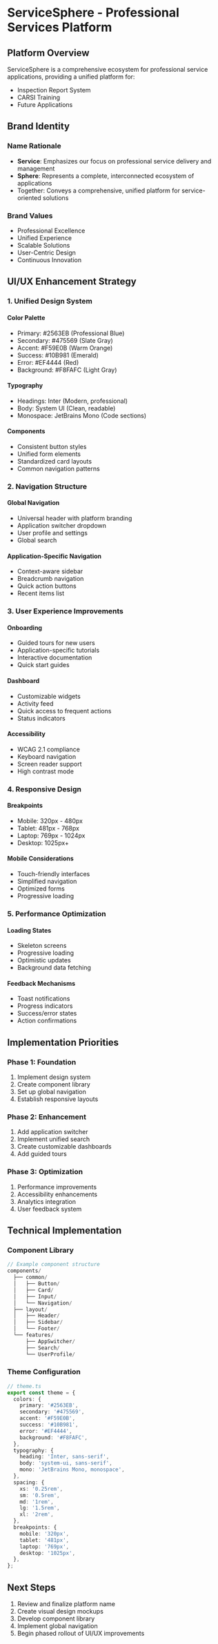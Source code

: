 # ServiceSphere - Professional Services Platform

## Platform Overview
ServiceSphere is a comprehensive ecosystem for professional service applications, providing a unified platform for:
- Inspection Report System
- CARSI Training
- Future Applications

## Brand Identity

### Name Rationale
- **Service**: Emphasizes our focus on professional service delivery and management
- **Sphere**: Represents a complete, interconnected ecosystem of applications
- Together: Conveys a comprehensive, unified platform for service-oriented solutions

### Brand Values
- Professional Excellence
- Unified Experience
- Scalable Solutions
- User-Centric Design
- Continuous Innovation

## UI/UX Enhancement Strategy

### 1. Unified Design System

#### Color Palette
- Primary: #2563EB (Professional Blue)
- Secondary: #475569 (Slate Gray)
- Accent: #F59E0B (Warm Orange)
- Success: #10B981 (Emerald)
- Error: #EF4444 (Red)
- Background: #F8FAFC (Light Gray)

#### Typography
- Headings: Inter (Modern, professional)
- Body: System UI (Clean, readable)
- Monospace: JetBrains Mono (Code sections)

#### Components
- Consistent button styles
- Unified form elements
- Standardized card layouts
- Common navigation patterns

### 2. Navigation Structure

#### Global Navigation
- Universal header with platform branding
- Application switcher dropdown
- User profile and settings
- Global search

#### Application-Specific Navigation
- Context-aware sidebar
- Breadcrumb navigation
- Quick action buttons
- Recent items list

### 3. User Experience Improvements

#### Onboarding
- Guided tours for new users
- Application-specific tutorials
- Interactive documentation
- Quick start guides

#### Dashboard
- Customizable widgets
- Activity feed
- Quick access to frequent actions
- Status indicators

#### Accessibility
- WCAG 2.1 compliance
- Keyboard navigation
- Screen reader support
- High contrast mode

### 4. Responsive Design

#### Breakpoints
- Mobile: 320px - 480px
- Tablet: 481px - 768px
- Laptop: 769px - 1024px
- Desktop: 1025px+

#### Mobile Considerations
- Touch-friendly interfaces
- Simplified navigation
- Optimized forms
- Progressive loading

### 5. Performance Optimization

#### Loading States
- Skeleton screens
- Progressive loading
- Optimistic updates
- Background data fetching

#### Feedback Mechanisms
- Toast notifications
- Progress indicators
- Success/error states
- Action confirmations

## Implementation Priorities

### Phase 1: Foundation
1. Implement design system
2. Create component library
3. Set up global navigation
4. Establish responsive layouts

### Phase 2: Enhancement
1. Add application switcher
2. Implement unified search
3. Create customizable dashboards
4. Add guided tours

### Phase 3: Optimization
1. Performance improvements
2. Accessibility enhancements
3. Analytics integration
4. User feedback system

## Technical Implementation

### Component Library
```typescript
// Example component structure
components/
  ├── common/
  │   ├── Button/
  │   ├── Card/
  │   ├── Input/
  │   └── Navigation/
  ├── layout/
  │   ├── Header/
  │   ├── Sidebar/
  │   └── Footer/
  └── features/
      ├── AppSwitcher/
      ├── Search/
      └── UserProfile/
```

### Theme Configuration
```typescript
// theme.ts
export const theme = {
  colors: {
    primary: '#2563EB',
    secondary: '#475569',
    accent: '#F59E0B',
    success: '#10B981',
    error: '#EF4444',
    background: '#F8FAFC',
  },
  typography: {
    heading: 'Inter, sans-serif',
    body: 'system-ui, sans-serif',
    mono: 'JetBrains Mono, monospace',
  },
  spacing: {
    xs: '0.25rem',
    sm: '0.5rem',
    md: '1rem',
    lg: '1.5rem',
    xl: '2rem',
  },
  breakpoints: {
    mobile: '320px',
    tablet: '481px',
    laptop: '769px',
    desktop: '1025px',
  },
};
```

## Next Steps
1. Review and finalize platform name
2. Create visual design mockups
3. Develop component library
4. Implement global navigation
5. Begin phased rollout of UI/UX improvements
